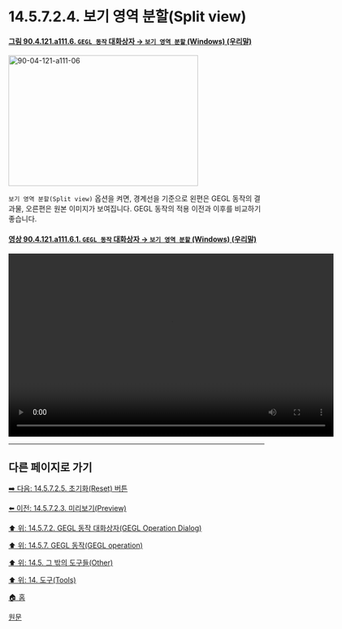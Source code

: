 # 14.5.7.2.4. 보기 영역 분할(Split view)

<a id="90-04-121-a111-06"></a>

#### [그림 90.4.121.a111.6. `GEGL 동작` 대화상자 → `보기 영역 분할` (Windows) (우리말)](./90-04-121-gegl_operation.md#90-04-121-a111-06)
<img width="373" height="257" alt="90-04-121-a111-06" src="https://github.com/wonder13662/gimp/assets/15767104/a75c42ed-a40d-40bb-9851-7caf95d6cf6b" />

`보기 영역 분할(Split view)` 옵션을 켜면, 경계선을 기준으로 왼편은 GEGL 동작의 결과물, 오른편은 원본 이미지가 보여집니다. GEGL 동작의 적용 이전과 이후를 비교하기 좋습니다.

<a id="90-04-121-a111-06-01"></a>

#### [영상 90.4.121.a111.6.1. `GEGL 동작` 대화상자 → `보기 영역 분할` (Windows) (우리말)](./90-04-121-gegl_operation.md#90-04-121-a111-06-01)
<video controls="controls" width="640" height="360" src="https://github.com/wonder13662/gimp/assets/15767104/b4c81a81-4bd4-4d4b-bc17-50ee222322b9"></video>

***

## 다른 페이지로 가기

[➡️ 다음: 14.5.7.2.5. 초기화(Reset) 버튼](./14-05-07-02-05-reset_button.md)

[⬅️ 이전: 14.5.7.2.3. 미리보기(Preview)](./14-05-07-02-03-preview.md)

[⬆️ 위: 14.5.7.2. GEGL 동작 대화상자(GEGL Operation Dialog)](./14-05-07-02-00-gegl_operation_dialog.md)

[⬆️ 위: 14.5.7. GEGL 동작(GEGL operation)](./14-05-07-00-gegl_operation.md)

[⬆️ 위: 14.5. 그 밖의 도구들(Other)](./14-05-00-other.md)

[⬆️ 위: 14. 도구(Tools)](./14-00-tools.md)

[🏠 홈](./00-home.md)

[원문](https://docs.gimp.org/2.10/ko/gimp-tool-gegl.html#idm17260)